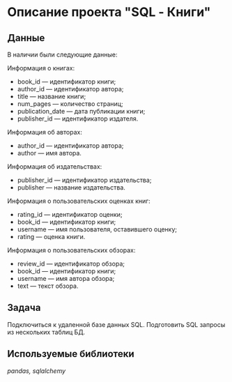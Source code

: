 # Описание проекта "SQL - Книги"

## Данные
В наличии были следующие данные:

Информация о книгах:
* book_id — идентификатор книги;
* author_id — идентификатор автора;
* title — название книги;
* num_pages — количество страниц;
* publication_date — дата публикации книги;
* publisher_id — идентификатор издателя.

Информация об авторах:
* author_id — идентификатор автора;
* author — имя автора.

Информация об издательствах:
* publisher_id — идентификатор издательства;
* publisher — название издательства.

Информация о пользовательских оценках книг:
* rating_id — идентификатор оценки;
* book_id — идентификатор книги;
* username — имя пользователя, оставившего оценку;
* rating — оценка книги.

Информация о пользовательских обзорах:
* review_id — идентификатор обзора;
* book_id — идентификатор книги;
* username — имя автора обзора;
* text — текст обзора.

## Задача
Подключиться к удаленной базе данных SQL. Подготовить SQL запросы из нескольких таблиц БД.

## Используемые библиотеки
*pandas, sqlalchemy*
